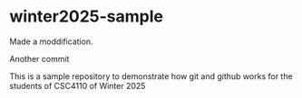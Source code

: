 # winter2025-sample

Made a moddification.

Another commit

This is a sample repository to demonstrate how git and github works for the students of CSC4110 of Winter 2025